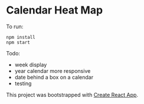 # Calendar Heat Map

To run:
```
npm install
npm start
```

Todo:
- week display
- year calendar more responsive
- date behind a box on a calendar 
- testing

This project was bootstrapped with [Create React App](https://github.com/facebookincubator/create-react-app).
